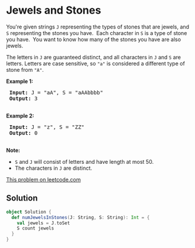 # Jewels and Stones

<p>You&#39;re given strings <code>J</code> representing the types of stones that are jewels, and <code>S</code> representing the stones you have.&nbsp; Each character in <code>S</code> is a type of stone you have.&nbsp; You want to know how many of the stones you have are also jewels.</p>
 
 <p>The letters in <code>J</code> are guaranteed distinct, and all characters in <code>J</code> and <code>S</code> are letters. Letters are case sensitive, so <code>&quot;a&quot;</code> is considered a different type of stone from <code>&quot;A&quot;</code>.</p>
 
 <p><strong>Example 1:</strong></p>
 
 <pre>
 <strong>Input:</strong> J = &quot;aA&quot;, S = &quot;aAAbbbb&quot;
 <strong>Output:</strong> 3
 </pre>
 
 <p><strong>Example 2:</strong></p>
 
 <pre>
 <strong>Input:</strong> J = &quot;z&quot;, S = &quot;ZZ&quot;
 <strong>Output:</strong> 0
 </pre>
 
 <p><strong>Note:</strong></p>
 
 <ul>
 <li><code>S</code> and <code>J</code> will consist of letters and have length at most 50.</li>
 <li>The characters in <code>J</code> are distinct.</li>
 </ul>


[This problem on leetcode.com](https://leetcode.com/problems/jewels-and-stones/)

## Solution

```scala
object Solution {
  def numJewelsInStones(J: String, S: String): Int = {
    val jewels = J.toSet
    S count jewels
  }
}
```
